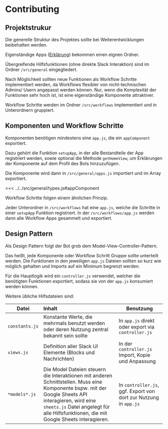 # Contributing

## Projektstrukur

Die generelle Struktur des Projektes sollte bei Weiterentwicklungen beibehalten werden.

Eigenständige Apps ([Erklärung](../functions-setup/index.md)) bekommen einen eignen Ordner.

Übergreifende Hilfsfunktionen (ohne direkte Slack Interaktion) sind im Ordner `/src/general` eingegliedert.

Nach Möglichkeit sollten neue Funktionen als Workflow Schritte implementiert werden, da Workflows flexibler von nicht-technischen Admins/ Usern angepasst werden können. Nur, wenn die Komplexität der Funktionen sehr hoch ist, ist eine eigenständige Komponente attraktiver.

Workflow Schritte werden im Ordner `/src/workflows` implementiert und in Unterordnern gruppiert.

## Komponenten und Workflow Schritte

Komponenten benötigen mindestens eine `app.js`, die ein `appComponent` exportiert.

Dazu gehört die Funktion `setupApp`, in der alle Bestandteile der App registriert werden, sowie optional die Methode `getHomeView`, um Erklärungen der Komponente auf dem Profil des Bots hinzuzufügen.

Die Komponente wird dann in `/src/general/apps.js` importiert und im Array exportiert.

<<< ../../src/general/types.js#appComponent

Workflow Schritte folgen einem ähnlichen Prinzip.

Jeder Unterordner in `/src/workflows` hat eine `app.js`, welche die Schritte in einer `setupApp` Funktion registriert. In der `/src/workflows/app.js` werden dann alle Workflow Apps gesammelt und exportiert.

## Design Pattern

Als Design Pattern folgt der Bot grob dem Model-View-Controller-Pattern.

Das heißt, jede Komponente oder Workflow Schritt Gruppe sollte unterteilt werden. Die Funktionen in den jeweiligen `app.js` Dateien sollten so kurz wie möglich gehalten und Imports auf ein Minimum begrenzt werden.

Für die Hauptlogik wird ein `controller.js` verwendet, welcher die benötigten Funktionen exportiert, sodass sie von der `app.js` konsumiert werden können.

Weitere übliche Hilfsdateien sind:

| Datei          | Inhalt                                                                                                                                                                                                                                        | Benutzung                                                        |
| -------------- | :-------------------------------------------------------------------------------------------------------------------------------------------------------------------------------------------------------------------------------------------- | ---------------------------------------------------------------- |
| `constants.js` | Konstante Werte, die mehrmals benutzt werden oder deren Nutzung zentral bekannt sein sollte                                                                                                                                                   | In `app.js` direkt oder export via `controller.js`               |
| `views.js`     | Definition aller Slack UI Elemente (Blocks und Nachrichten)                                                                                                                                                                                   | In der `controller.js` Import, Kopie und Anpassung               |
| `*models*.js`  | Die Model Dateien steuern die Interaktionen mit anderen Schnittstellen. Muss eine Komponente bspw. mit der Google Sheets API interagieren, wird eine `sheets.js` Datei angelegt für alle Hilfsfunktionen, die mit Google Sheets interagieren. | In `controller.js`, ggf. Export von dort zur Nutzung in `app.js` |
